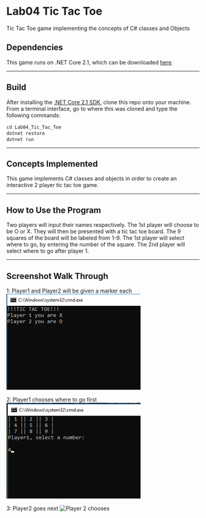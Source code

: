 # Lab04 Tic Tac Toe
Tic Tac Toe game implementing the concepts of C# classes and Objects

## Dependencies
This game runs on .NET Core 2.1, which can be downloaded [here](https://www.microsoft.com/net/download/macos).

---
## Build
After installing the [.NET Core 2.1 SDK](https://www.microsoft.com/net/download/macos), clone this repo onto your machine. From a terminal interface, go to where this was cloned and type the following commands:

```
cd Lab04_Tic_Tac_Toe
dotnet restore
dotnet run
```
---
## Concepts Implemented
This game implements C# classes and objects in order 
to create an interactive 2 player tic tac toe game.

---
## How to Use the Program
Two players will input their names respectively.
The 1st player will choose to be O or X.
They will then be presented with a tic tac toe board.
The 9 squares of the board will be labeled from 1-9.
The 1st player will select where to go, 
by entering the number of the square.
The 2nd player will select where to go after player 1.

---

## Screenshot Walk Through
1: Player1 and Player2 will be given a marker each
![Initial View](TicTacToe\assets\initialView.png)

2: Player1 chooses where to go first
![Player 1 chooses](TicTacToe/assets/player1.png)

3: Player2 goes next
![Player 2 chooses](../assets/player2.png)
